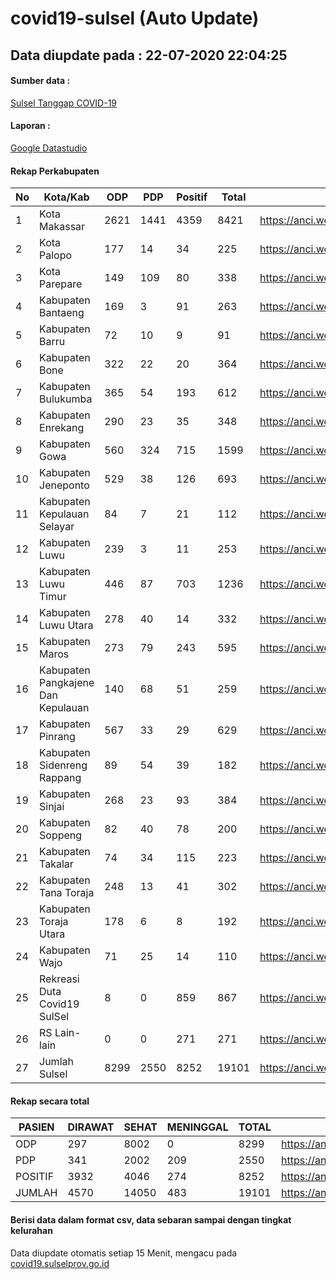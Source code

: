 
# covid19-sulsel (Auto Update)

## Data diupdate pada : 22-07-2020 22:04:25

#### Sumber data :
[Sulsel Tanggap COVID-19](https://covid19.sulselprov.go.id)

#### Laporan :
[Google Datastudio](https://datastudio.google.com/s/jythWGc1j4w)

#### Rekap Perkabupaten 
|No|Kota/Kab|ODP|PDP|Positif|Total|Link|
| --- | --- | --- | --- | --- | --- | --- |
|1|Kota Makassar|2621|1441|4359|8421|https://anci.web.id/cor/kota_makassar|
|2|Kota Palopo|177|14|34|225|https://anci.web.id/cor/kota_palopo|
|3|Kota Parepare|149|109|80|338|https://anci.web.id/cor/kota_parepare|
|4|Kabupaten Bantaeng|169|3|91|263|https://anci.web.id/cor/kabupaten_bantaeng|
|5|Kabupaten Barru|72|10|9|91|https://anci.web.id/cor/kabupaten_barru|
|6|Kabupaten Bone|322|22|20|364|https://anci.web.id/cor/kabupaten_bone|
|7|Kabupaten Bulukumba|365|54|193|612|https://anci.web.id/cor/kabupaten_bulukumba|
|8|Kabupaten Enrekang|290|23|35|348|https://anci.web.id/cor/kabupaten_enrekang|
|9|Kabupaten Gowa|560|324|715|1599|https://anci.web.id/cor/kabupaten_gowa|
|10|Kabupaten Jeneponto|529|38|126|693|https://anci.web.id/cor/kabupaten_jeneponto|
|11|Kabupaten Kepulauan Selayar|84|7|21|112|https://anci.web.id/cor/kabupaten_kepulauan_selayar|
|12|Kabupaten Luwu|239|3|11|253|https://anci.web.id/cor/kabupaten_luwu|
|13|Kabupaten Luwu Timur|446|87|703|1236|https://anci.web.id/cor/kabupaten_luwu_timur|
|14|Kabupaten Luwu Utara|278|40|14|332|https://anci.web.id/cor/kabupaten_luwu_utara|
|15|Kabupaten Maros|273|79|243|595|https://anci.web.id/cor/kabupaten_maros|
|16|Kabupaten Pangkajene Dan Kepulauan|140|68|51|259|https://anci.web.id/cor/kabupaten_pangkajene_dan_kepulauan|
|17|Kabupaten Pinrang|567|33|29|629|https://anci.web.id/cor/kabupaten_pinrang|
|18|Kabupaten Sidenreng Rappang|89|54|39|182|https://anci.web.id/cor/kabupaten_sidenreng_rappang|
|19|Kabupaten Sinjai|268|23|93|384|https://anci.web.id/cor/kabupaten_sinjai|
|20|Kabupaten Soppeng|82|40|78|200|https://anci.web.id/cor/kabupaten_soppeng|
|21|Kabupaten Takalar|74|34|115|223|https://anci.web.id/cor/kabupaten_takalar|
|22|Kabupaten Tana Toraja|248|13|41|302|https://anci.web.id/cor/kabupaten_tana_toraja|
|23|Kabupaten Toraja Utara|178|6|8|192|https://anci.web.id/cor/kabupaten_toraja_utara|
|24|Kabupaten Wajo|71|25|14|110|https://anci.web.id/cor/kabupaten_wajo|
|25|Rekreasi Duta Covid19 SulSel|8|0|859|867|https://anci.web.id/cor/rekreasi_duta_covid19_sulsel|
|26|RS Lain-lain|0|0|271|271|https://anci.web.id/cor/rs_lain-lain|
|27|Jumlah Sulsel|8299|2550|8252|19101|https://anci.web.id/cor/jumlah_sulsel|

#### Rekap secara total

| PASIEN | DIRAWAT | SEHAT | MENINGGAL | TOTAL | LINK |
| ---- | -------- | ---- | ---- |  ---- | ---- |
| ODP | 297 | 8002 | 0 | 8299 | https://anci.web.id/cor/odp_detail.html |
| PDP | 341 | 2002 | 209 | 2550 | https://anci.web.id/cor/pdp_detail.html |
| POSITIF | 3932 | 4046 | 274 | 8252 | https://anci.web.id/cor/positif_detail.html |
| JUMLAH | 4570 | 14050 | 483 | 19101 | https://anci.web.id/cor/jumlah_sulsel/ |

 
#### Berisi data dalam format csv, data sebaran sampai dengan tingkat kelurahan

Data diupdate otomatis setiap 15 Menit, mengacu pada [covid19.sulselprov.go.id](https://covid19.sulselprov.go.id)

